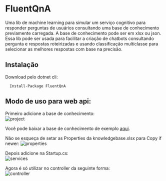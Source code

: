 # FluentQnA
Uma lib de machine learning para simular um serviço cognitivo para responder perguntas de usuários consultando uma base de conhecimento previamente carregada. A base de conhecimento pode ser em xlsx ou json. Essa lib pode ser usada para facilitar a criação de chatbots consultando pergunta e respostas roteirizadas e usando classificação multiclasse para selecionar as melhores respostas com base na precisão.

## Instalação
Download pelo dotnet cli:  

```   
  Install-Package FluentQnA  
```

## Modo de uso para web api:
Primeiro adicione a base de conhecimento:  
![project](https://user-images.githubusercontent.com/30809620/70176657-9b62ef80-16b7-11ea-9e7f-e3709e120c5d.PNG)  

  Você pode baixar a base de conhecimento de exemplo [aqui](https://github.com/snowflakesss/FluentQnA/blob/master/FluentQnA/WebApplication/knowledgebase.xlsx).
  
Não se esqueça de setar as Properties da knowledgebase.xlsx para Copy if newer:
![properties](https://user-images.githubusercontent.com/30809620/70178791-a455c000-16bb-11ea-95b2-3e17ba3946c7.PNG)

Depois adicione na Startup.cs:  
![services](https://user-images.githubusercontent.com/30809620/70176814-e54bd580-16b7-11ea-9f11-d116c5275637.PNG)  


Agora é só utilizar no controller da seguinte forma:  
![controller](https://user-images.githubusercontent.com/30809620/70176922-17f5ce00-16b8-11ea-8c79-be5369a522d5.PNG)

